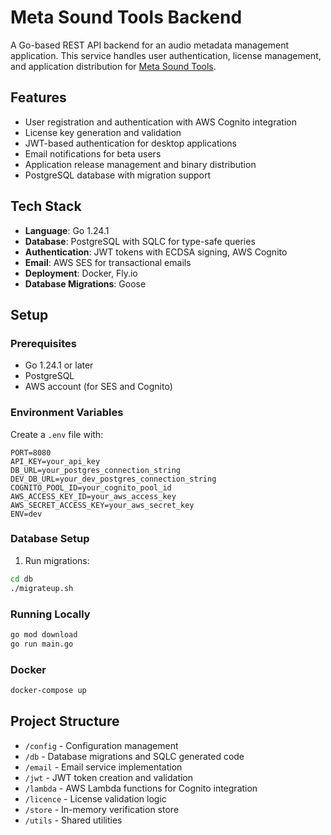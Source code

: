 # Meta Sound Tools Backend

A Go-based REST API backend for an audio metadata management application. This service handles user authentication, license management, and application distribution for [Meta Sound Tools](https://metasoundtools.com).

## Features

- User registration and authentication with AWS Cognito integration
- License key generation and validation
- JWT-based authentication for desktop applications
- Email notifications for beta users
- Application release management and binary distribution
- PostgreSQL database with migration support

## Tech Stack

- **Language**: Go 1.24.1
- **Database**: PostgreSQL with SQLC for type-safe queries
- **Authentication**: JWT tokens with ECDSA signing, AWS Cognito
- **Email**: AWS SES for transactional emails
- **Deployment**: Docker, Fly.io
- **Database Migrations**: Goose

## Setup

### Prerequisites

- Go 1.24.1 or later
- PostgreSQL
- AWS account (for SES and Cognito)

### Environment Variables

Create a `.env` file with:

```
PORT=8080
API_KEY=your_api_key
DB_URL=your_postgres_connection_string
DEV_DB_URL=your_dev_postgres_connection_string
COGNITO_POOL_ID=your_cognito_pool_id
AWS_ACCESS_KEY_ID=your_aws_access_key
AWS_SECRET_ACCESS_KEY=your_aws_secret_key
ENV=dev
```

### Database Setup

1. Run migrations:

```bash
cd db
./migrateup.sh
```

### Running Locally

```bash
go mod download
go run main.go
```

### Docker

```bash
docker-compose up
```

## Project Structure

- `/config` - Configuration management
- `/db` - Database migrations and SQLC generated code
- `/email` - Email service implementation
- `/jwt` - JWT token creation and validation
- `/lambda` - AWS Lambda functions for Cognito integration
- `/licence` - License validation logic
- `/store` - In-memory verification store
- `/utils` - Shared utilities
